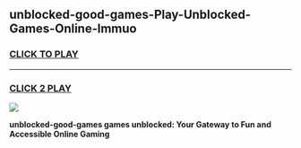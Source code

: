 
## unblocked-good-games-Play-Unblocked-Games-Online-lmmuo
<h3>
<a href="https://premium76.site?title=unblocked-good-games&ref=25A">CLICK TO PLAY</a></h3>
<hr>

<h3>
<a href="https://premium76.site?title=unblocked-good-games&ref=25A">CLICK 2 PLAY</a>
  
</h3>

<a href="https://premium76.site?title=unblocked-good-games&ref=25A"><img src="https://clearcache.store/games.png"></a>


**unblocked-good-games games unblocked: Your Gateway to Fun and Accessible Online Gaming**
